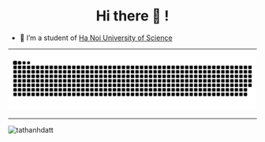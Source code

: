 <h1 align="center"> Hi there 👋 ! </h1>

<!--
**tathanhdatt/tathanhdatt** is a ✨ _special_ ✨ repository because its `README.md` (this file) appears on your GitHub profile.

Here are some ideas to get you started:

- 🔭 I’m currently working on ...
- 🌱 I’m currently learning ...
- 👯 I’m looking to collaborate on ...
- 🤔 I’m looking for help with ...
- 💬 Ask me about ...
- 📫 How to reach me: ...
- 😄 Pronouns: ...
- ⚡ Fun fact: ...
-->
 - 🌱 I’m a student of [Ha Noi University of Science](http://hus.vnu.edu.vn) 
-----

<div align="center">
  <a href="https://1999azzar.github.io/1999AZZAR/">
  <img  src="https://github.com/1999AZZAR/1999AZZAR/blob/main/resources/img/grid-snake.svg"
       alt="snake" /></a>
</div>

-----

<table style="width:100%;">
  <tr>
    <img align="left" src="https://github-readme-stats.vercel.app/api?username=tathanhdatt&bg_color=FFFFFF00&text_color=179fa3&show_icons=true&count_private=true&include_all_commits=true&theme=tokyonight" alt="tathanhdatt" width="50%"/>
  </tr>
</table>
